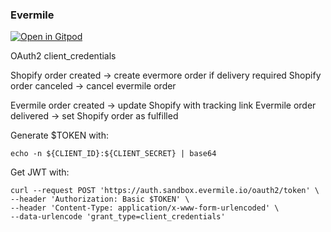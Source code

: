 ### Evermile

[![Open in Gitpod](https://gitpod.io/button/open-in-gitpod.svg)](https://gitpod.io/#https://github.com/punkcake-rocks/deliveries)

OAuth2 client_credentials


Shopify order created -> create evermore order if delivery required
Shopify order canceled -> cancel evermile order
 

Evermile order created -> update Shopify with tracking link
Evermile order delivered -> set Shopify order as fulfilled



Generate $TOKEN with:
```
echo -n ${CLIENT_ID}:${CLIENT_SECRET} | base64
```

Get JWT with:
```
curl --request POST 'https://auth.sandbox.evermile.io/oauth2/token' \
--header 'Authorization: Basic $TOKEN' \
--header 'Content-Type: application/x-www-form-urlencoded' \
--data-urlencode 'grant_type=client_credentials'
```

